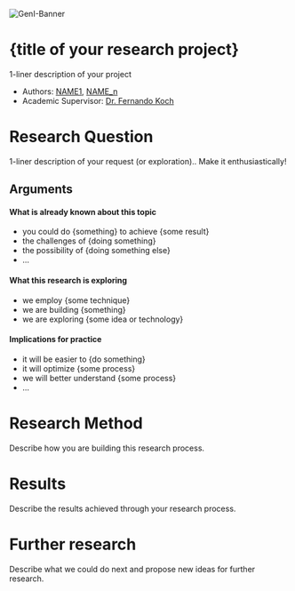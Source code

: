 ![GenI-Banner](https://github.com/genilab-fau/genial-fau.github.io/blob/8f1a2d3523f879e1082918c7bba19553cb6e7212/images/geni-lab-banner.png?raw=true)

# {title of your research project}

1-liner description of your project

<!-- WHEN APPLICABLE, REMOVE THE COMMENT MARK AND COMPLETE
This is a response to the Assignment part of the COURSE.
-->

* Authors: [NAME1](http://www.YOURPAGE.xxx), [NAME_n](http://www.YOURPAGE.xxx)
* Academic Supervisor: [Dr. Fernando Koch](http://www.fernandokoch.me)

  
# Research Question 

1-liner description of your request (or exploration).. Make it enthusiastically!

## Arguments

#### What is already known about this topic

* you could do {something} to achieve {some result}
* the challenges of {doing something}
* the possibility of {doing something else}
* ...

#### What this research is exploring

<!-- Free-format; use the topics that are applicable to your exploration  -->

* we employ {some technique}
* we are building {something}
* we are exploring {some idea or technology}

#### Implications for practice

<!-- Free-format; use the topics that are applicable to your exploration  -->

* it will be easier to {do something}
* it will optimize {some process}
* we will better understand {some process}
* ...

# Research Method

Describe how you are building this research process.

<!-- WHEN APPLICABLE AND AVAILABLE -->

# Results

Describe the results achieved through your research process.

# Further research

Describe what we could do next and propose new ideas for further research.

